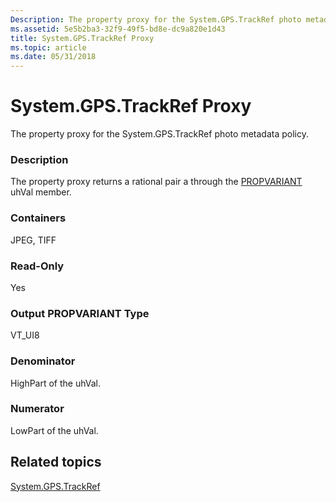 ```yaml
---
Description: The property proxy for the System.GPS.TrackRef photo metadata policy.
ms.assetid: 5e5b2ba3-32f9-49f5-bd8e-dc9a820e1d43
title: System.GPS.TrackRef Proxy
ms.topic: article
ms.date: 05/31/2018
---
```


# System.GPS.TrackRef Proxy

The property proxy for the System.GPS.TrackRef photo metadata policy.

### Description

The property proxy returns a rational pair a through the [PROPVARIANT](https://msdn.microsoft.com/library/Aa380072(VS.85).aspx) uhVal member.

### Containers

JPEG, TIFF

### Read-Only

Yes

### Output PROPVARIANT Type

VT\_UI8

### Denominator

HighPart of the uhVal.

### Numerator

LowPart of the uhVal.

## Related topics

<dl> <dt>

[System.GPS.TrackRef](https://msdn.microsoft.com/library/bb760597(VS.85).aspx)
</dt> </dl>

 

 



